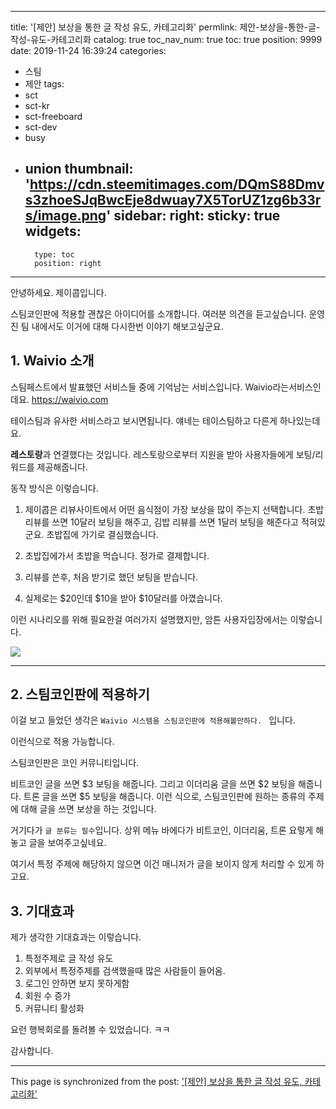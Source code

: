 
---
title: '[제안] 보상을 통한 글 작성 유도, 카테고리화'
permlink: 제안-보상을-통한-글-작성-유도-카테고리화
catalog: true
toc_nav_num: true
toc: true
position: 9999
date: 2019-11-24 16:39:24
categories:
- 스팀
- 제안
tags:
- sct
- sct-kr
- sct-freeboard
- sct-dev
- busy
- union
thumbnail: 'https://cdn.steemitimages.com/DQmS88Dmvs3zhoeSJqBwcEje8dwuay7X5TorUZ1zg6b33rs/image.png'
sidebar:
    right:
        sticky: true
widgets:
    -
        type: toc
        position: right
---


안녕하세요. 제이콥입니다.

스팀코인판에 적용할 괜찮은 아이디어를 소개합니다. 여러분 의견을 듣고싶습니다.  운영진 팀 내에서도 이거에 대해 다시한번 이야기 해보고싶군요.

## 1. Waivio 소개

스팀페스트에서 발표했던 서비스들 중에 기억남는 서비스입니다. Waivio라는서비스인데요. 
https://waivio.com

테이스팀과 유사한 서비스라고 보시면됩니다. 얘네는 테이스팀하고 다른게 하나있는데요.

**레스토랑**과 연결했다는 것입니다. 레스토랑으로부터 지원을 받아 사용자들에게 보팅/리워드를 제공해줍니다.

동작 방식은 이렇습니다.

1. 제이콥은 리뷰사이트에서 어떤 음식점이 가장 보상을 많이 주는지 선택합니다. 초밥 리뷰를 쓰면 10달러 보팅을 해주고, 김밥 리뷰를 쓰면 1달러 보팅을 해준다고 적혀있군요. 초밥집에 가기로 결심했습니다.

2. 초밥집에가서 초밥을 먹습니다. 정가로 결제합니다.

3. 리뷰를 쓴후, 처음 받기로 했던 보팅을 받습니다.

4. 실제로는 $20인데 $10을 받아 $10달러를 아꼈습니다.

이런 시나리오를 위해 필요한걸 여러가지 설명했지만, 암튼 사용자입장에서는 이렇습니다.


![](https://cdn.steemitimages.com/DQmS88Dmvs3zhoeSJqBwcEje8dwuay7X5TorUZ1zg6b33rs/image.png)

----

## 2. 스팀코인판에 적용하기

이걸 보고 들었던 생각은 `Waivio 시스템을 스팀코인판에 적용해볼만하다. ` 입니다. 

이런식으로 적용 가능합니다.

스팀코인판은 코인 커뮤니티입니다. 

비트코인 글을 쓰면 $3 보팅을 해줍니다. 그리고 이더리움 글을 쓰면 $2 보팅을 해줍니다. 트론 글을 쓰면 $5 보팅을 해줍니다. 이런 식으로, 스팀코인판에 원하는 종류의 주제에 대해 글을 쓰면 보상을 하는 것입니다. 

거기다가 `글 분류는 필수`입니다. 상위 메뉴 바에다가 비트코인, 이더리움, 트론 요렇게 해놓고 글을 보여주고싶네요. 

여기서 특정 주제에 해당하지 않으면 이건 매니저가 글을 보이지 않게 처리할 수 있게 하고요.



## 3. 기대효과

제가 생각한 기대효과는 이렇습니다.

1. 특정주제로 글 작성 유도
2. 외부에서 특정주제를 검색했을때 많은 사람들이 들어옴.
3. 로그인 안하면 보지 못하게함
4. 회원 수 증가
5. 커뮤니티 활성화

요런 행복회로를 돌려볼 수 있었습니다. ㅋㅋ

감사합니다.

- - -

This page is synchronized from the post: ['[제안] 보상을 통한 글 작성 유도, 카테고리화'](https://steempeak.com/@jacobyu/yuiuy)
